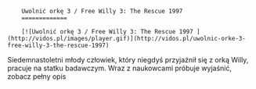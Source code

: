 
        Uwolnić orkę 3 / Free Willy 3: The Rescue 1997 
        =============
        
        [![Uwolnić orkę 3 / Free Willy 3: The Rescue 1997 ](http://vidos.pl/images/player.gif)](http://vidos.pl/uwolnic-orke-3-free-willy-3-the-rescue-1997)
        
        
 Siedemnastoletni młody człowiek, który niegdyś przyjaźnił się z orką Willy, pracuje na statku badawczym. Wraz z naukowcami próbuje wyjaśnić, zobacz pełny opis
    